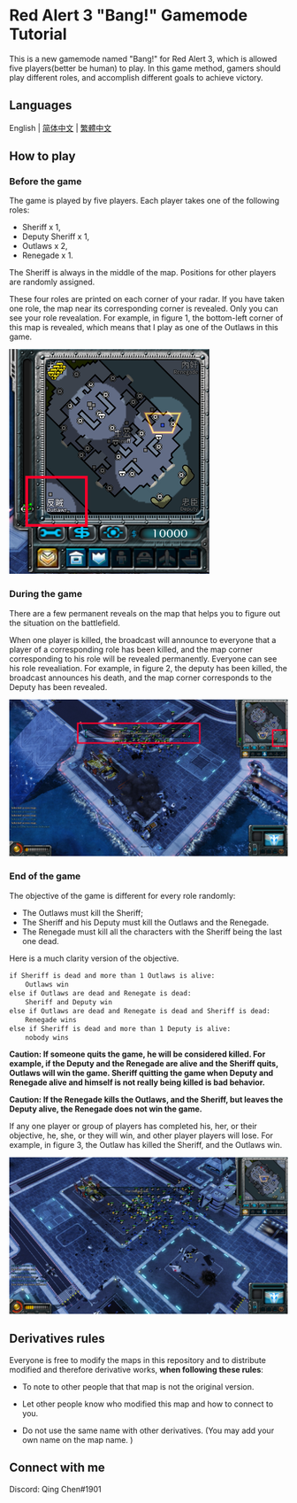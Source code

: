 # Red Alert 3 "Bang!" Gamemode Tutorial

This is a new gamemode named "Bang!" for Red Alert 3, which is allowed five players(better be human) to play. In this game method, gamers should play different roles, and accomplish different goals to achieve victory. 

## Languages

English | [简体中文](./READMES/README.chs.md) | [繁體中文](./READMES/README.cht.md)

## How to play

### Before the game

The game is played by five players. Each player takes one of the following roles: 

- Sheriff x 1, 
- Deputy Sheriff x 1, 
- Outlaws x 2, 
- Renegade x 1. 

The Sheriff is always in the middle of the map. Positions for other players are randomly assigned. 

These four roles are printed on each corner of your radar. If you have taken one role, the map near its corresponding corner is revealed. Only you can see your role revealation. For example, in figure 1, the bottom-left corner of this map is revealed, which means that I play as one of the Outlaws in this game. 

![Figure 1](./Figures/Figure-1.1.png)

### During the game

There are a few permanent reveals on the map that helps you to figure out the situation on the battlefield. 

When one player is killed, the broadcast will announce to everyone that a player of a corresponding role has been killed, and the map corner corresponding to his role will be revealed permanently. Everyone can see his role revealiation. For example, in figure 2, the deputy has been killed, the broadcast announces his death, and the map corner corresponds to the Deputy has been revealed. 

![Figure 2](./Figures/Figure-1.2.png)

### End of the game

The objective of the game is different for every role randomly: 

- The Outlaws must kill the Sheriff; 
- The Sheriff and his Deputy must kill the Outlaws and the Renegade. 
- The Renegade must kill all the characters with the Sheriff being the last one dead. 

Here is a much clarity version of the objective. 

```
if Sheriff is dead and more than 1 Outlaws is alive:
	Outlaws win
else if Outlaws are dead and Renegate is dead:
	Sheriff and Deputy win
else if Outlaws are dead and Renegate is dead and Sheriff is dead:
	Renegade wins
else if Sheriff is dead and more than 1 Deputy is alive:
	nobody wins
```

__Caution: If someone quits the game, he will be considered killed. For example, if the Deputy and the Renegade are alive and the Sheriff quits, Outlaws will win the game. Sheriff quitting the game when Deputy and Renegade alive and himself is not really being killed is bad behavior.__

__Caution: If the Renegade kills the Outlaws, and the Sheriff, but leaves the Deputy alive, the Renegade does not win the game.__

If any one player or group of players has completed his, her, or their objective, he, she, or they will win, and other player players will lose. For example, in figure 3, the Outlaw has killed the Sheriff, and the Outlaws win. 

![Figure 3](./Figures/Figure-1.3.png)

## Derivatives rules

Everyone is free to modify the maps in this repository and to distribute modified and therefore derivative works, __when following these rules__:

- To note to other people that that map is not the original version. 

- Let other people know who modified this map and how to connect to you. 

- Do not use the same name with other derivatives. (You may add your own name on the map name. )

## Connect with me

Discord: Qing Chen#1901
